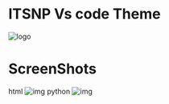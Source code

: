 # ITSNP Vs code Theme
![logo](https://cdn.discordapp.com/attachments/881148108602503218/881148384654802974/itsnp-white.png)
# ScreenShots
html
![img](https://media.discordapp.net/attachments/881148108602503218/881148283102298152/Screenshot_13.png)
python
![img](https://media.discordapp.net/attachments/881148108602503218/881148275376394300/Screenshot_12.png)


